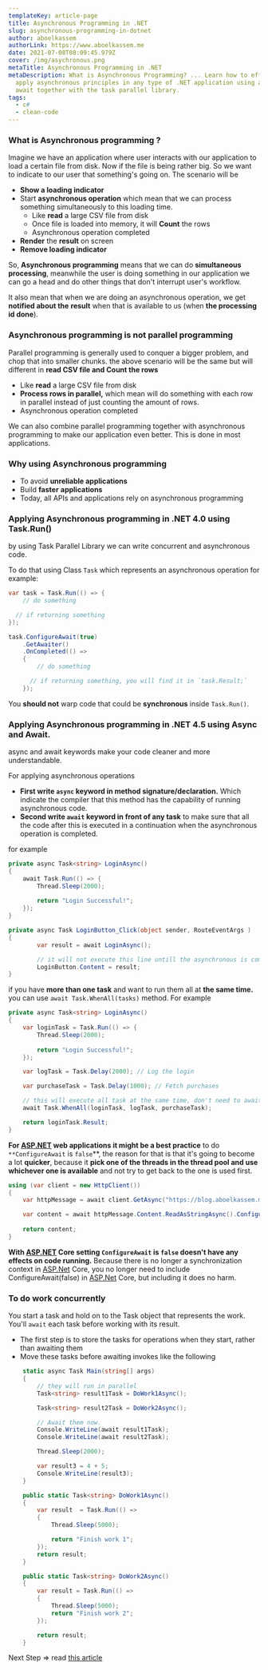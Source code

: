 ```yaml
---
templateKey: article-page
title: Asynchronous Programming in .NET
slug: asynchronous-programming-in-dotnet
author: aboelkassem
authorLink: https://www.aboelkassem.me
date: 2021-07-08T08:09:45.979Z
cover: /img/asychronous.png
metaTitle: Asynchronous Programming in .NET
metaDescription: What is Asynchronous Programming? ... Learn how to effectively
  apply asynchronous principles in any type of .NET application using async and
  await together with the task parallel library.
tags:
  - c#
  - clean-code
---
```

### **What is Asynchronous programming ?**

Imagine we have an application where user interacts with our application to load a certain file from disk. Now if the file is being rather big. So we want to indicate to our user that something's going on. The scenario will be

- **Show a loading indicator**
- Start **asynchronous operation** which mean that we can process something simultaneously to this loading time.
    - Like **read** a large CSV file from disk
    - Once file is loaded into memory, it will **Count** the rows
    - Asynchronous operation completed
- **Render** the **result** on screen
- **Remove loading indicator**

So, **Asynchronous programming** means that we can do **simultaneous processing**, meanwhile the user is doing something in our application we can go a head and do other things that don't interrupt user's workflow.

It also mean that when we are doing an asynchronous operation, we get **notified about the** **result** when that is available to us (when **the processing id done**).

### Asynchronous programming is not parallel programming

Parallel programming is generally used to conquer a bigger problem, and chop that into smaller chunks. the above scenario will be the same but will different in **read CSV file and Count the rows**

- Like **read** a large CSV file from disk
- **Process rows in parallel,** which mean will do something with each row in parallel instead of just counting the amount of rows.
- Asynchronous operation completed

We can also combine parallel programming together with asynchronous programming to make our application even better. This is done in most applications.

### **Why using Asynchronous programming**

- To avoid **unreliable applications**
- Build **faster** **applications**
- Today, all APIs and applications rely on asynchronous programming

### Applying **Asynchronous programming in .NET 4.0 using Task.Run()**

by using Task Parallel Library we can write concurrent and asynchronous code.

To do that using Class `Task` which represents an asynchronous operation for example:

```csharp
var task = Task.Run(() => {
	// do something

  // if returning something
});

task.ConfigureAwait(true)
    .GetAwaiter()
    .OnCompleted(() => 
    {
	    // do something

      // if returning something, you will find it in `task.Result;`
    });
```

You **should not** warp code that could be **synchronous** inside `Task.Run()`.

### Applying **Asynchronous programming in .NET 4.5 using Async and Await.**

async and await keywords make your code cleaner and more understandable.

For applying asynchronous operations

- **First write `async` keyword in method signature/declaration.** Which indicate the compiler that this method has the capability of running asynchronous code.
- **Second write `await` keyword in front of any task** to make sure that all the code after this is executed in a continuation when the asynchronous operation is completed.

for example

```csharp
private async Task<string> LoginAsync()
{
	await Task.Run(() => {
		Thread.Sleep(2000);
	
		return "Login Successful!";
	});
}

private async Task LoginButton_Click(object sender, RouteEventArgs )
{
		var result = await LoginAsync();

		// it will not execute this line untill the asynchronous is completed
		LoginButton.Content = result;
}
```

if you have **more than one task** and want to run them all at **the same time.** you can use `await Task.WhenAll(tasks)` method. For example

```csharp
private async Task<string> LoginAsync()
{
	var loginTask = Task.Run(() => {
		Thread.Sleep(2000);
	
		return "Login Successful!";
	});

	var logTask = Task.Delay(2000); // Log the login

	var purchaseTask = Task.Delay(1000); // Fetch purchases

	// this will execute all task at the same time, don't need to await any of them
	await Task.WhenAll(loginTask, logTask, purchaseTask);

	return loginTask.Result;
}
```

**For [ASP.NET](http://asp.NET) web applications it might be a best practice** to do `**ConfigureAwait` is `false`**, the reason for that is that it's going to become a lot **quicker**, because it **pick one of the threads in the thread pool and use whichever one is available** and not try to get back to the one is used first.

```csharp
using (var client = new HttpClient())
{
	var httpMessage = await client.GetAsync("https://blog.aboelkassem.me/rss/").ConfigureAwait(false);

	var content = await httpMessage.Content.ReadAsStringAsync().ConfigureAwait(false);
	
	return content;
}
```

**With [ASP.NET](http://asp.NET) Core setting `ConfigureAwait` is `false` doesn't have any effects on code running.** Because there is no longer a synchronization context in [ASP.Net](http://asp.net/) Core, you no longer need to include ConfigureAwait(false) in [ASP.Net](http://asp.net/) Core, but including it does no harm.

### To do work concurrently
You start a task and hold on to the Task object that represents the work. You'll `await` each task before working with its result.

* The first step is to store the tasks for operations when they start, rather than awaiting them
* Move these tasks before awaiting invokes like the following

```csharp
    static async Task Main(string[] args)
    {
        // they will run in parallel
        Task<string> result1Task = DoWork1Async();

        Task<string> result2Task = DoWork2Async();

        // Await them now.
        Console.WriteLine(await result1Task);
        Console.WriteLine(await result2Task);

        Thread.Sleep(2000);

        var result3 = 4 + 5;
        Console.WriteLine(result3);
    }

    public static Task<string> DoWork1Async()
    {
        var result  = Task.Run(() =>
        {
            Thread.Sleep(5000);

            return "Finish work 1";
        });
        return result;
    }

    public static Task<string> DoWork2Async()
    {
        var result = Task.Run(() =>
        {
            Thread.Sleep(5000);
            return "Finish work 2";
        });

        return result;
    }
```

Next Step ⇒ read [this article](https://docs.microsoft.com/en-us/dotnet/csharp/programming-guide/concepts/async/#start-tasks-concurrently)